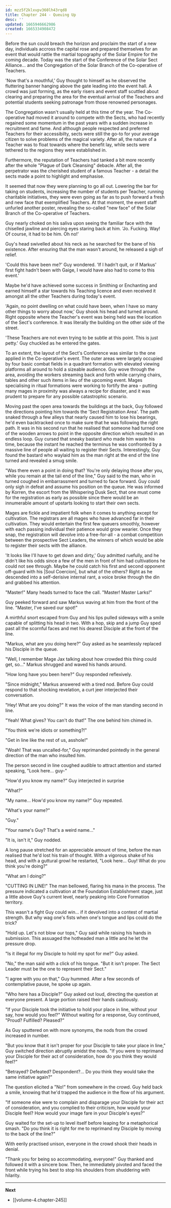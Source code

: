 ```yaml
---
id: mzz5f2klxvpv360lh43rqd8
title: Chapter 244 - Queuing Up
desc: ''
updated: 1665946662986
created: 1665334908472
---
```


Before the sun could breach the horizon and proclaim the start of a new day, individuals accross the capital rose and prepared themselves for an event that would rattle the martial topography of the Solar Empire for the coming decade. Today was the start of the Conference of the Solar Sect Alliance... and the Congregation of the Solar Branch of the Co-operative of Teachers.

'Now that's a mouthful,' Guy thought to himself as he observed the fluttering banner hanging above the gate leading into the event hall. A crowd was just forming, as the early risers and event staff scuttled about clearing and preparing the area for the eventual arrival of the Teachers and potential students seeking patronage from those renowned personages.

The Congregation wasn't usually held at this time of the year. The Co-operative had moved it around to compete with the Sects, who had recently regained some momentum in the past years with a sudden increase in recruitment and fame. And although people respected and preferred Teachers for their accessibilty, sects were still the go-to for your average citizen to solve problems of the magical variety. After all, the nature of a Teacher was to float towards where the benefit lay, while sects were tethered to the regions they were established in.

Furthermore, the reputation of Teachers had tanked a bit more recently after the whole "Plague of Dark Cleansing" debacle. After all, the perpetrator was the cherished student of a famous Teacher - a detail the sects made a point to highlight and emphasise.

It seemed that now they were planning to go all out. Lowering the bar for taking on students, increasing the number of students per Teacher, running charitable initiatives, they were even going as far as to push forward a fresh and new face that exemplified Teachers. At that moment, the event staff unfurled another poster, revealing the so-called "new face" of the Solar Branch of the Co-operative of Teachers.

Guy nearly choked on his saliva upon seeing the familiar face with the chiselled jawline and piercing eyes staring back at him. 'Jo. Fucking. Way! Of course, it had to be him. Oh no!'

Guy's head swivelled about his neck as he searched for the bane of his existence. After ensuring that the man wasn't around, he released a sigh of relief.

'Could this have been me?' Guy wondered. 'If I hadn't quit, or if Markus' first fight hadn't been with Gaige, I would have also had to come to this event.'

Maybe he'd have achieved some success in Smithing or Enchanting and earned himself a star towards his Teaching licence and even received it amongst all the other Teachers during today's event.

'Again, no point dwelling on what could have been, when I have so many other things to worry about now,' Guy shook his head and turned around. Right opposite where the Teacher's event was being held was the location of the Sect's conference. It was literally the building on the other side of the street.

'These Teachers are not even trying to be subtle at this point. This is just petty.' Guy chuckled as he entered the gates.

To an extent, the layout of the Sect's Conference was similar to the one applied in the Co-operative's event. The outer areas were largely occupied by four basic combat fields in a quadrant formation with elevated viewing platforms all around to hold a sizeable audience. Guy wove through the area, avoiding the workers streaming back and forth while carrying chairs, tables and other such items in lieu of the upcoming event. Mages specialising in ritual formations were working to fortify the area - putting many mages in proximity was always a recipe for disaster, and it was prudent to prepare for any possible catastrophic scenario.

Moving past the open area towards the buildings at the back, Guy followed the directions pointing him towards the 'Sect Registration Area'. The path snaked through a few alleys that nearly caused him to lose his bearings, he'd even backtracked once to make sure that he was following the right path. It was in his second run that he realised that someone had turned one of the wooden arrows to point in the opposite direction which resulted in an endless loop. Guy cursed that sneaky bastard who made him waste his time, because the instant he reached the terminus he was confronted by a massive line of people all waiting to register their Sects. Interestingly, Guy found the bastard who waylaid him as the man right at the end of the line turned and revealed a smug smile.

"Was there even a point in doing that? You're only delaying those after you, while you remain at the tail end of the line," Guy said to the man, who in turned coughed in embarrassment and turned to face forward. Guy could only sigh in defeat and assume his position on the queue. He was informed by Korren, the escort from the Whispering Dusk Sect, that one must come for the registration as early as possible since there would be an innumerable amount of upstarts looking to start their own sects.

Mages are fickle and impatient folk when it comes to anything except for cultivation. The registrars are all mages who have advanced far in their cultivation. They would entertain the first few queuers smoothly, however with each passing individual their patience would grow wearier. Once they snap, the registration will devolve into a free-for-all - a combat competition between the prospective Sect Leaders, the winners of which would be able to register their sects with the alliance.

'It looks like I'll have to get down and dirty,' Guy admitted ruefully, and he didn't like his odds since a few of the men in front of him had cultivations he could not see through. Maybe he could catch his first and second opponent off-guard with his |Soul Coercion|, but what of the others? Right as he descended into a self-derisive internal rant, a voice broke through the din and grabbed his attention.

"Master!" Many heads turned to face the call. "Master! Master Larks!"

Guy peeked forward and saw Markus waving at him from the front of the line. "Master, I've saved our spot!"

A mirthful snort escaped from Guy and his lips pulled sideways with a smile capable of splitting his head in two. With a hop, skip and a jump Guy sped past all the scornful faces and met his dearest Disciple at the front of the line.

"Markus, what are you doing here?" Guy asked as he seamlessly replaced his Disciple in the queue.

"Well, I remember Mage Jax talking about how crowded this thing could get, so..." Markus shrugged and waved his hands around.

"How long have you been here?" Guy responded reflexively.

"Since midnight," Markus answered with a tired nod. Before Guy could respond to that shocking revelation, a curt jeer interjected their conversation.

"Hey! What are you doing?" It was the voice of the man standing second in line.

"Yeah! What gives? You can't do that!" The one behind him chimed in.

"You think we're idiots or something?!"

"Get in line like the rest of us, asshole!"

"Woah! That was uncalled-for," Guy reprimanded pointedly in the general direction of the man who insulted him.

The person second in line coughed audible to attract attention and started speaking, "Look here... guy-"

"How'd you know my name?" Guy interjected in surprise

"What?"

"My name... How'd you know my name?" Guy repeated.

"What's your name?"

"Guy."

"Your name's Guy? That's a weird name..."

"It is, isn't it," Guy nodded.

A long pause stretched for an appreciable amount of time, before the man realised that he'd lost his train of thought. With a vigorous shake of his head, and with a guttural growl he restarted, "Look here... Guy! What do you think you're doing?"

"What am I doing?"

"CUTTING IN LINE!" The man bellowed, flaring his mana in the process. The pressure indicated a cultivation at the Foundation Establishment stage, just a little above Guy's current level, nearly peaking into Core Formation territory.

This wasn't a fight Guy could win... if it devolved into a contest of martial strength. But why wag one's fists when one's tongue and lips could do the trick?

"Hold up. Let's not blow our tops," Guy said while raising his hands in submission. This assuaged the hotheaded man a little and he let the pressure drop.

"Is it illegal for my Disciple to hold my spot for me?" Guy asked.

"No," the man said with a click of his tongue. "But it isn't proper. The Sect Leader must be the one to represent their Sect."

"I agree with you on that," Guy hummed. After a few seconds of contemplative pause, he spoke up again.

"Who here has a Disciple?" Guy asked out loud, directing the question at everyone present. A large portion raised their hands cautiously.

"If your Disciple took the initiative to hold your place in line, without your say, how would you feel?" Without waiting for a response, Guy continued, "Proud? Fulfilled? Pleased?"

As Guy sputtered on with more synonyms, the nods from the crowd increased in number.

"But you know that it isn't proper for your Disciple to take your place in line," Guy switched direction abruptly amidst the nods. "If you were to reprimand your Disciple for their act of consideration, how do you think they would feel?"

"Betrayed? Defeated? Despondent?... Do you think they would take the same initiative again?"

The question elicited a "No!" from somewhere in the crowd. Guy held back a smile, knowing that he'd trapped the audience in the flow of his argument.

"If someone else were to complain and disparage your Disciple for their act of consideration, and you complied to their criticism, how would your Disciple feel? How would your image fare in your Disciple's eyes?"

Guy waited for the set-up to level itself before leaping for a metaphorical smash. "Do you think it is right for me to reprimand my Disciple by moving to the back of the line?"

With eerily practised unison, everyone in the crowd shook their heads in denial.

"Thank you for being so accommodating, everyone!" Guy thanked and followed it with a sincere bow. Then, he immediately pivoted and faced the front while trying his best to stop his shoulders from shuddering with hilarity.

____

**Next**
* [[volume-4.chapter-245]]
